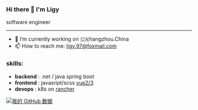### Hi there 👋 I'm Ligy
 software  engineer
 
---

- 🔭 I’m currently working on 🇨🇳hangzhou.China
- 📫 How to reach me: ligy.97@foxmail.com


### skills:
- **backend** : .net / java spring boot
- **frontend** : javasript/scss [vue2/3](https://vuejs.org/)
- **devops** : k8s on [rancher](https://rancher.com/)


[![我的 GitHub 数据](https://github-readme-stats.vercel.app/api?username=Kurris)]()
